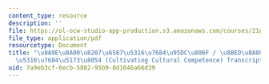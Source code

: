 ```yaml
---
content_type: resource
description: ''
file: https://ol-ocw-studio-app-production.s3.amazonaws.com/courses/21g-101-chinese-i-regular-fall-2014/7a9eb3cf6ecb588295b98d1646a66d39_MIT21G_101F14_Cultural_Competence_Chinese.pdf
file_type: application/pdf
resourcetype: Document
title: "\u8A9E\u8A00\u8207\u6587\u5316\u7684\u95DC\u806F / \u8BED\u8A00\u4E0E\u6587\
  \u5316\u7684\u5173\u8054 (Cultivating Cultural Competence) Transcript"
uid: 7a9eb3cf-6ecb-5882-95b9-8d1646a66d39
---
```


